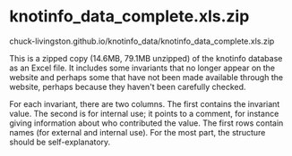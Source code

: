 # knotinfo_data_complete.xls.zip

chuck-livingston.github.io/knotinfo_data/knotinfo_data_complete.xls.zip

This is a zipped copy (14.6MB, 79.1MB unzipped) of the knotinfo database as an Excel file.  It includes some invariants that no longer appear on the website and perhaps some that have not been made available through the website, perhaps because they haven't been carefully checked.

For each invariant, there are two columns.  The first contains the invariant value.  The second is for internal use; it points to a comment, for instance giving information about who contributed the value.  The first rows contain names (for external and internal use).  For the most part, the structure should be self-explanatory.

 
